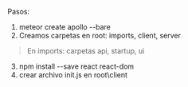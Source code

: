 Pasos:

1. meteor create apollo --bare
2. Creamos carpetas en root: imports, client, server
> En imports: carpetas api, startup, ui

3. npm install --save react react-dom
4. crear archivo init.js en root\client
